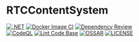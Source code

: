 # RTCContentSystem

[![.NET](https://github.com/shashinma/RTCContentSystem/actions/workflows/dotnet.yml/badge.svg)](https://github.com/shashinma/RTCContentSystem/actions/workflows/dotnet.yml)
[![Docker Image CI](https://github.com/shashinma/RTCContentSystem/actions/workflows/docker-image.yml/badge.svg)](https://github.com/shashinma/RTCContentSystem/actions/workflows/docker-image.yml)
[![Dependency Review](https://github.com/shashinma/RTCContentSystem/actions/workflows/dependency-review.yml/badge.svg)](https://github.com/shashinma/RTCContentSystem/actions/workflows/dependency-review.yml)<br>
[![CodeQL](https://github.com/shashinma/RTCContentSystem/actions/workflows/codeql.yml/badge.svg)](https://github.com/shashinma/RTCContentSystem/actions/workflows/codeql.yml)
[![Lint Code Base](https://github.com/shashinma/RTCContentSystem/actions/workflows/super-linter.yml/badge.svg)](https://github.com/shashinma/RTCContentSystem/actions/workflows/super-linter.yml)
[![OSSAR](https://github.com/shashinma/RTCContentSystem/actions/workflows/ossar.yml/badge.svg)](https://github.com/shashinma/RTCContentSystem/actions/workflows/ossar.yml)
[![LICENSE](https://img.shields.io/github/license/shashinma/RTCContentSystem.svg)](LICENSE)
<!-- [![ESLint](https://github.com/shashinma/RTCContentSystem/actions/workflows/eslint.yml/badge.svg)](https://github.com/shashinma/RTCContentSystem/actions/workflows/eslint.yml) </br>

[![Docker](https://github.com/shashinma/RTCContentSystem/actions/workflows/docker-publish.yml/badge.svg)](https://github.com/shashinma/RTCContentSystem/actions/workflows/docker-publish.yml)
[![Docker Image CI](https://github.com/shashinma/RTCContentSystem/actions/workflows/docker-image.yml/badge.svg)](https://github.com/shashinma/RTCContentSystem/actions/workflows/docker-image.yml)
[![Microsoft Defender For Devops](https://github.com/shashinma/RTCContentSystem/actions/workflows/defender-for-devops.yml/badge.svg)](https://github.com/shashinma/RTCContentSystem/actions/workflows/defender-for-devops.yml) -->
